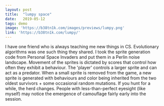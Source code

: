 ```yaml
---
layout: post
title:  "lumpy space"
date:   2019-05-12
tags: demo
image: 'https://b38tn1k.com/images/previews/lumpy.png'
link: 'https://b38tn1k.com/lumpy/'
---
```


I have one friend who is always teaching me new things in CS. Evolutionary algorithms was one such thing they shared. I took the sprite generation code from Personal Space Invaders and put them in a Perlin noise landscape. Movement of the sprites is dictated by scores that control how often they exhibit a behaviour. The 'player' controls a larger sprite and can act as a predator. When a small sprite is removed from the game, a new sprite is generated with behaviours and color being inherited from the two oldest survivors + some occasional random mutations. If you hunt for a while, the herd changes. People with less-than-perfect eyesight (like myself) may notice the emergence of camouflage fairly early into the session.  
